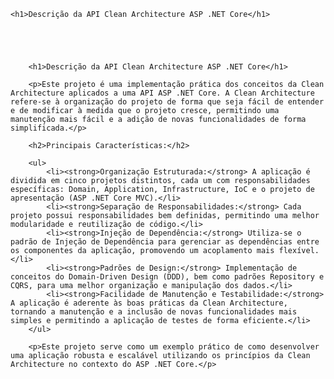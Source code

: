 



  
    <h1>Descrição da API Clean Architecture ASP .NET Core</h1>
    



   
        <h1>Descrição da API Clean Architecture ASP .NET Core</h1>

        <p>Este projeto é uma implementação prática dos conceitos da Clean Architecture aplicados a uma API ASP .NET Core. A Clean Architecture refere-se à organização do projeto de forma que seja fácil de entender e de modificar à medida que o projeto cresce, permitindo uma manutenção mais fácil e a adição de novas funcionalidades de forma simplificada.</p>

        <h2>Principais Características:</h2>

        <ul>
            <li><strong>Organização Estruturada:</strong> A aplicação é dividida em cinco projetos distintos, cada um com responsabilidades específicas: Domain, Application, Infrastructure, IoC e o projeto de apresentação (ASP .NET Core MVC).</li>
            <li><strong>Separação de Responsabilidades:</strong> Cada projeto possui responsabilidades bem definidas, permitindo uma melhor modularidade e reutilização de código.</li>
            <li><strong>Injeção de Dependência:</strong> Utiliza-se o padrão de Injeção de Dependência para gerenciar as dependências entre os componentes da aplicação, promovendo um acoplamento mais flexível.</li>
            <li><strong>Padrões de Design:</strong> Implementação de conceitos do Domain-Driven Design (DDD), bem como padrões Repository e CQRS, para uma melhor organização e manipulação dos dados.</li>
            <li><strong>Facilidade de Manutenção e Testabilidade:</strong> A aplicação é aderente às boas práticas da Clean Architecture, tornando a manutenção e a inclusão de novas funcionalidades mais simples e permitindo a aplicação de testes de forma eficiente.</li>
        </ul>

        <p>Este projeto serve como um exemplo prático de como desenvolver uma aplicação robusta e escalável utilizando os princípios da Clean Architecture no contexto do ASP .NET Core.</p>
   




